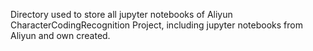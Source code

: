 Directory used to store all jupyter notebooks of Aliyun CharacterCodingRecognition Project, including jupyter notebooks from Aliyun and own created.
